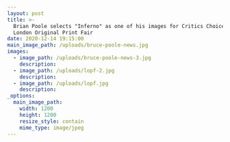 ```yaml
---
layout: post
title: >-
  Brian Poole selects "Inferno" as one of his images for Critics Choice for
  London Original Print Fair
date: 2020-12-14 19:15:00
main_image_path: /uploads/bruce-poole-news.jpg
images:
  - image_path: /uploads/bruce-poole-news-3.jpg
    description:
  - image_path: /uploads/lopf-2.jpg
    description:
  - image_path: /uploads/lopf.jpg
    description:
_options:
  main_image_path:
    width: 1200
    height: 1200
    resize_style: contain
    mime_type: image/jpeg
---
```


